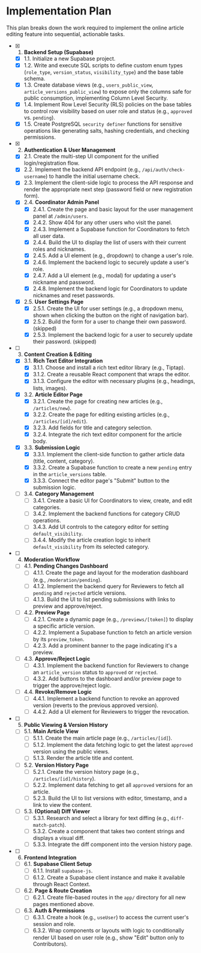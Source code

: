 # Implementation Plan

This plan breaks down the work required to implement the online article editing feature into sequential, actionable tasks.

- [x] 1. **Backend Setup (Supabase)**
  - [x] 1.1. Initialize a new Supabase project.
  - [x] 1.2. Write and execute SQL scripts to define custom enum types (`role_type`, `version_status`, `visibility_type`) and the base table schema.
  - [x] 1.3. Create database views (e.g., `users_public_view`, `article_versions_public_view`) to expose only the columns safe for public consumption, implementing Column Level Security.
  - [x] 1.4. Implement Row Level Security (RLS) policies on the base tables to control row visibility based on user role and status (e.g., `approved` vs. `pending`).
  - [x] 1.5. Create PostgreSQL `security definer` functions for sensitive operations like generating salts, hashing credentials, and checking permissions.

- [x] 2. **Authentication & User Management**
  - [x] 2.1. Create the multi-step UI component for the unified login/registration flow.
  - [x] 2.2. Implement the backend API endpoint (e.g., `/api/auth/check-username`) to handle the initial username check.
  - [x] 2.3. Implement the client-side logic to process the API response and render the appropriate next step (password field or new registration form).
  - [x] 2.4. **Coordinator Admin Panel**
    - [x] 2.4.1. Create the page and basic layout for the user management panel at `/admin/users`.
    - [x] 2.4.2. Show 404 for any other users who visit the panel.
    - [x] 2.4.3. Implement a Supabase function for Coordinators to fetch all user data.
    - [x] 2.4.4. Build the UI to display the list of users with their current roles and nicknames.
    - [x] 2.4.5. Add a UI element (e.g., dropdown) to change a user's role.
    - [x] 2.4.6. Implement the backend logic to securely update a user's role.
    - [x] 2.4.7. Add a UI element (e.g., modal) for updating a user's nickname and password.
    - [x] 2.4.8. Implement the backend logic for Coordinators to update nicknames and reset passwords.
  - [x] 2.5. **User Settings Page**
    - [x] 2.5.1. Create the UI for user settings (e.g., a dropdown menu, shown when clicking the button on the right of navigation bar).
    - [x] 2.5.2. Build the form for a user to change their own password. (skipped)
    - [x] 2.5.3. Implement the backend logic for a user to securely update their password. (skipped)

- [ ] 3. **Content Creation & Editing**
  - [x] 3.1. **Rich Text Editor Integration**
    - [x] 3.1.1. Choose and install a rich text editor library (e.g., Tiptap).
    - [x] 3.1.2. Create a reusable React component that wraps the editor.
    - [x] 3.1.3. Configure the editor with necessary plugins (e.g., headings, lists, images).
  - [x] 3.2. **Article Editor Page**
    - [x] 3.2.1. Create the page for creating new articles (e.g., `/articles/new`).
    - [x] 3.2.2. Create the page for editing existing articles (e.g., `/articles/[id]/edit`).
    - [x] 3.2.3. Add fields for title and category selection.
    - [x] 3.2.4. Integrate the rich text editor component for the article body.
  - [x] 3.3. **Submission Logic**
    - [x] 3.3.1. Implement the client-side function to gather article data (title, content, category).
    - [x] 3.3.2. Create a Supabase function to create a new `pending` entry in the `article_versions` table.
    - [x] 3.3.3. Connect the editor page's "Submit" button to the submission logic.
  - [ ] 3.4. **Category Management**
    - [ ] 3.4.1. Create a basic UI for Coordinators to view, create, and edit categories.
    - [ ] 3.4.2. Implement the backend functions for category CRUD operations.
    - [ ] 3.4.3. Add UI controls to the category editor for setting `default_visibility`.
    - [ ] 3.4.4. Modify the article creation logic to inherit `default_visibility` from its selected category.

- [ ] 4. **Moderation Workflow**
  - [ ] 4.1. **Pending Changes Dashboard**
    - [ ] 4.1.1. Create the page and layout for the moderation dashboard (e.g., `/moderation/pending`).
    - [ ] 4.1.2. Implement the backend query for Reviewers to fetch all `pending` and `rejected` article versions.
    - [ ] 4.1.3. Build the UI to list pending submissions with links to preview and approve/reject.
  - [ ] 4.2. **Preview Page**
    - [ ] 4.2.1. Create a dynamic page (e.g., `/previews/[token]`) to display a specific article version.
    - [ ] 4.2.2. Implement a Supabase function to fetch an article version by its `preview_token`.
    - [ ] 4.2.3. Add a prominent banner to the page indicating it's a preview.
  - [ ] 4.3. **Approve/Reject Logic**
    - [ ] 4.3.1. Implement the backend function for Reviewers to change an `article_version` status to `approved` or `rejected`.
    - [ ] 4.3.2. Add buttons to the dashboard and/or preview page to trigger the approve/reject logic.
  - [ ] 4.4. **Revoke/Remove Logic**
    - [ ] 4.4.1. Implement a backend function to revoke an approved version (reverts to the previous approved version).
    - [ ] 4.4.2. Add a UI element for Reviewers to trigger the revocation.

- [ ] 5. **Public Viewing & Version History**
  - [ ] 5.1. **Main Article View**
    - [ ] 5.1.1. Create the main article page (e.g., `/articles/[id]`).
    - [ ] 5.1.2. Implement the data fetching logic to get the latest `approved` version using the public views.
    - [ ] 5.1.3. Render the article title and content.
  - [ ] 5.2. **Version History Page**
    - [ ] 5.2.1. Create the version history page (e.g., `/articles/[id]/history`).
    - [ ] 5.2.2. Implement data fetching to get all `approved` versions for an article.
    - [ ] 5.2.3. Build the UI to list versions with editor, timestamp, and a link to view the content.
  - [ ] 5.3. **(Optional) Diff Viewer**
    - [ ] 5.3.1. Research and select a library for text diffing (e.g., `diff-match-patch`).
    - [ ] 5.3.2. Create a component that takes two content strings and displays a visual diff.
    - [ ] 5.3.3. Integrate the diff component into the version history page.

- [ ] 6. **Frontend Integration**
  - [ ] 6.1. **Supabase Client Setup**
    - [ ] 6.1.1. Install `supabase-js`.
    - [ ] 6.1.2. Create a Supabase client instance and make it available through React Context.
  - [ ] 6.2. **Page & Route Creation**
    - [ ] 6.2.1. Create file-based routes in the `app/` directory for all new pages mentioned above.
  - [ ] 6.3. **Auth & Permissions**
    - [ ] 6.3.1. Create a hook (e.g., `useUser`) to access the current user's session and role.
    - [ ] 6.3.2. Wrap components or layouts with logic to conditionally render UI based on user role (e.g., show "Edit" button only to Contributors).

